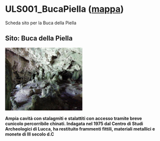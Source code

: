 # ULS001_BucaPiella ([mappa](https://umap.openstreetmap.fr/it/map/uls001_bucapiella_1041678?scaleControl=false&miniMap=false&scrollWheelZoom=false&zoomControl=true&editMode=disabled&moreControl=true&searchControl=null&tilelayersControl=null&embedControl=null&datalayersControl=true&onLoadPanel=none&captionBar=false&captionMenus=true))
Scheda sito per la Buca della Piella
## Sito: Buca della Piella
[<img src='/vignettes/Cx2n44j9.jpg' width='250'/>](/vignettes/Cx2n44j9.jpg) 

**Ampia cavità con stalagmiti e stalattiti con accesso tramite breve cunicolo percorribile chinati. Indagata nel 1975 dal Centro di Studi Archeologici di Lucca, ha restituito frammenti fittili, materiali metallici e monete di III secolo d.C**
